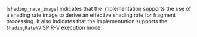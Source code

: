 [`shading_rate_image`] indicates that the
implementation supports the use of a shading rate image to derive an
effective shading rate for fragment processing.
It also indicates that the implementation supports the
`ShadingRateNV` SPIR-V execution mode.